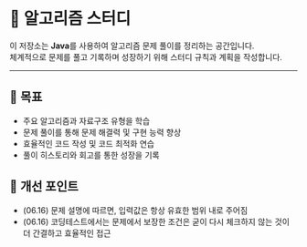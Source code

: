 # 🚀 알고리즘 스터디

이 저장소는 **Java**를 사용하여 알고리즘 문제 풀이를 정리하는 공간입니다.  
체계적으로 문제를 풀고 기록하며 성장하기 위해 스터디 규칙과 계획을 작성합니다.

---

## 📝 목표

- 주요 알고리즘과 자료구조 유형을 학습
- 문제 풀이를 통해 문제 해결력 및 구현 능력 향상
- 효율적인 코드 작성 및 코드 최적화 연습
- 풀이 히스토리와 회고를 통한 성장을 기록

## 📌 개선 포인트

- (06.16) 문제 설명에 따르면, 입력값은 항상 유효한 범위 내로 주어짐
- (06.16) 코딩테스트에서는 문제에서 보장한 조건은 굳이 다시 체크하지 않는 것이 더 간결하고 효율적인 접근
